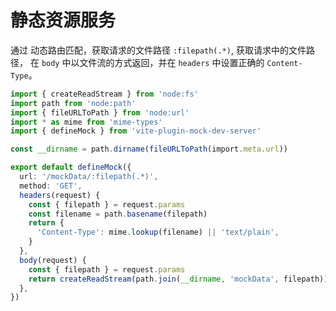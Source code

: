 # 静态资源服务

通过 动态路由匹配，获取请求的文件路径 `:filepath(.*)`, 获取请求中的文件路径，
在 `body` 中以文件流的方式返回，并在 `headers` 中设置正确的 `Content-Type`。

```ts
import { createReadStream } from 'node:fs'
import path from 'node:path'
import { fileURLToPath } from 'node:url'
import * as mime from 'mime-types'
import { defineMock } from 'vite-plugin-mock-dev-server'

const __dirname = path.dirname(fileURLToPath(import.meta.url))

export default defineMock({
  url: '/mockData/:filepath(.*)',
  method: 'GET',
  headers(request) {
    const { filepath } = request.params
    const filename = path.basename(filepath)
    return {
      'Content-Type': mime.lookup(filename) || 'text/plain',
    }
  },
  body(request) {
    const { filepath } = request.params
    return createReadStream(path.join(__dirname, 'mockData', filepath))
  },
})
```
